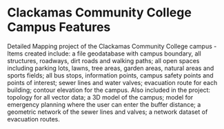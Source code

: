 # Clackamas Community College Campus Features
Detailed Mapping project of the Clackamas Community College campus - Items created include: a file geodatabase with campus boundary, all structures, roadways, dirt roads and walking paths; all open spaces including parking lots, lawns, tree areas, garden areas, natural areas and sports fields; all bus stops, information points, campus safety points and points of interest; sewer lines and water valves; evacuation route for each building; contour elevation for the campus. Also included in the project: topology for all vector data; a 3D model of the campus; model for emergency planning where the user can enter the buffer distance; a geometric network of the sewer lines and valves; a network dataset of evacuation routes.
